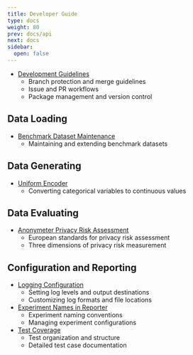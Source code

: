 ```yaml
---
title: Developer Guide
type: docs
weight: 80
prev: docs/api
next: docs
sidebar:
  open: false
---
```



- [Development Guidelines](./development-guidelines)
  - Branch protection and merge guidelines
  - Issue and PR workflows
  - Package management and version control

## Data Loading
- [Benchmark Dataset Maintenance](./benchmark-datasets)
  - Maintaining and extending benchmark datasets

## Data Generating
- [Uniform Encoder](./uniform-encoder)
  - Converting categorical variables to continuous values

## Data Evaluating
- [Anonymeter Privacy Risk Assessment](./anonymeter)
  - European standards for privacy risk assessment
  - Three dimensions of privacy risk measurement

## Configuration and Reporting
- [Logging Configuration](./logging-configuration)
  - Setting log levels and output destinations
  - Customizing log formats and file locations
- [Experiment Names in Reporter](./experiment-naming-in-reporter)
  - Experiment naming conventions
  - Managing experiment configurations
- [Test Coverage](./test-coverage)
  - Test organization and structure
  - Detailed test case documentation